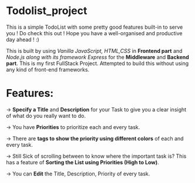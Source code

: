 # Todolist_project
This is a simple TodoList with some pretty good features built-in to serve you ! Do check this out ! Hope you have a well-organised and productive day ahead ! :) 

This is built by using _Vanilla JavaScript, HTML,CSS_ in **Frontend part** and _Node.js along with its framework_ _Express_ for the **Middleware** and **Backend part**.
This is my first FullStack Project. 
Attempted to build this without using any kind of front-end frameworks.

# Features:

-> **Specify a Title** and **Description** for your Task to give you a clear insight of what do you really want to do.

-> You have **Priorities** to prioritize each and every task.

-> There are **tags to show the priority using different colors** of each and every task.

-> Still Sick of scrolling between to know where the important task is? This has a feature of **Sorting the List using Priorities (High to Low)**.

-> You can **Edit** the Title, Description, Priority of every task.

